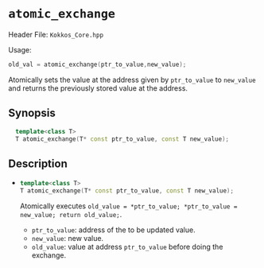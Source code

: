 # `atomic_exchange`

Header File: `Kokkos_Core.hpp`

Usage:
  ```c++
  old_val = atomic_exchange(ptr_to_value,new_value);
  ```

Atomically sets the value at the address given by `ptr_to_value` to `new_value` and returns the previously stored value at the address.

## Synopsis

```c++
  template<class T>
  T atomic_exchange(T* const ptr_to_value, const T new_value);
```

## Description

* ```c++
  template<class T>
  T atomic_exchange(T* const ptr_to_value, const T new_value);
  ```

  Atomically executes `old_value = *ptr_to_value; *ptr_to_value = new_value; return old_value;`. 
  * `ptr_to_value`: address of the to be updated value.
  * `new_value`: new value.
  * `old_value`: value at address `ptr_to_value` before doing the exchange.


